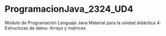 # ProgramacionJava_2324_UD4
Módulo de Programación 
Lenguaje Java
Material para la unidad didáctica 4: Estructuras de datos: Arrays y matrices
